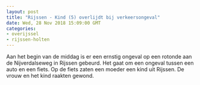 ```yaml
---
layout: post
title: "Rijssen - Kind (5) overlijdt bij verkeersongeval"
date: Wed, 28 Nov 2018 15:09:00 GMT
categories: 
- overijssel 
- rijssen-holten 
---
```


Aan het begin van de middag is er een ernstig ongeval op een rotonde aan de Nijverdalseweg in Rijssen gebeurd. Het gaat om een ongeval tussen een auto en een fiets. Op de fiets zaten een moeder een kind uit Rijssen. De vrouw en het kind raakten gewond.
